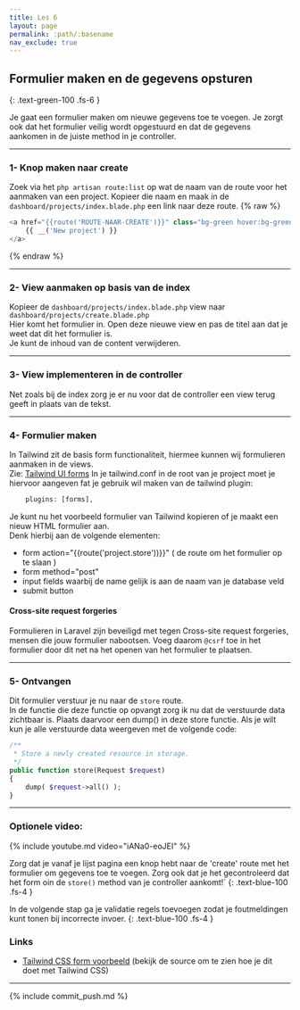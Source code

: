 ```yaml
---
title: Les 6
layout: page
permalink: :path/:basename
nav_exclude: true
---
```


## Formulier maken en de gegevens opsturen
{: .text-green-100 .fs-6 }

Je gaat een formulier maken om nieuwe gegevens toe te voegen.
Je zorgt ook dat het formulier veilig wordt opgestuurd en dat de gegevens aankomen in de juiste method in je controller.

---
### 1- Knop maken naar create
Zoek via het `php artisan route:list` op wat de naam van de route voor het aanmaken van een project.
Kopieer die naam en maak in de `dashboard/projects/index.blade.php` een link naar deze route.
{% raw %}
```php
<a href="{{route('ROUTE-NAAR-CREATE')}}" class="bg-green hover:bg-green text-white font-bold py-2 px-4 rounded float-right">
    {{ __('New project') }}
</a>
```
{% endraw %}


---
### 2- View aanmaken op basis van de index
Kopieer de `dashboard/projects/index.blade.php` view naar `dashboard/projects/create.blade.php`   
Hier komt het formulier in. 
Open deze nieuwe view en pas de titel aan dat je weet dat dit het formulier is.  
Je kunt de inhoud van de content verwijderen.


---
### 3- View implementeren in de controller
Net zoals bij de index zorg je er nu voor dat de controller een view terug geeft in plaats van de tekst.


---
### 4- Formulier maken
In Tailwind zit de basis form functionaliteit, hiermee kunnen wij formulieren aanmaken in de views.  
Zie: [Tailwind UI forms](https://tailwindui.com/components/application-ui/forms/form-layouts)
In je tailwind.conf in de root van je project moet je hiervoor aangeven fat je gebruik wil maken van de tailwind plugin:
```php
    plugins: [forms],
```

Je kunt nu het voorbeeld formulier van Tailwind kopieren of je maakt een nieuw HTML formulier aan.  
Denk hierbij aan de volgende elementen:
- form action="{{route('project.store'))}}" ( de route om het formulier op te slaan )
- form method="post" 
- input fields waarbij de name gelijk is aan de naam van je database veld
- submit button


#### Cross-site request forgeries
Formulieren in Laravel zijn beveiligd met tegen Cross-site request forgeries, mensen die jouw formulier nabootsen.
Voeg daarom `@csrf` toe in het formulier door dit net na het openen van het formulier te plaatsen.


---
### 5- Ontvangen
Dit formulier verstuur je nu naar de `store` route.  
In de functie die deze functie op opvangt zorg ik nu dat de verstuurde data zichtbaar is.
Plaats daarvoor een dump() in deze store functie. Als je wilt kun je alle verstuurde data weergeven met de volgende code:
```php
/**
 * Store a newly created resource in storage.
 */
public function store(Request $request)
{
    dump( $request->all() );
}
```



---

### Optionele video:

{% include youtube.md video="iANa0-eoJEI" %}

Zorg dat je vanaf je lijst pagina een knop hebt naar de 'create' route met het formulier om gegevens toe te voegen.
Zorg ook dat je het gecontroleerd dat het form oin de `store()` method van je controller aankomt!`
{: .text-blue-100 .fs-4 }

In de volgende stap ga je validatie regels toevoegen zodat je foutmeldingen kunt tonen bij incorrecte invoer.
{: .text-blue-100 .fs-4 }

### Links

- [Tailwind CSS form voorbeeld](https://tailwindcss-forms.vercel.app/)  (bekijk de source om te zien hoe je dit doet met Tailwind CSS)

---

{% include commit_push.md %}


